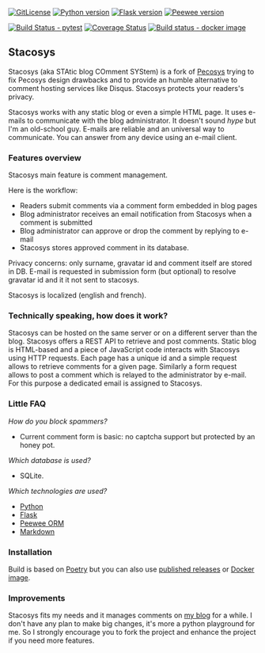 [![GitLicense](https://gitlicense.com/badge/kianby/stacosys)](https://gitlicense.com/license/kianby/stacosys)
 [![Python version](https://img.shields.io/badge/Python-3.9-blue.svg)](https://www.python.org/) [![Flask version](https://img.shields.io/badge/Flask-2.0.1-green.svg)](https://flask.palletsprojects.com) [![Peewee version](https://img.shields.io/badge/Peewee-3.14.0-green.svg)](https://docs.peewee-orm.com/)

[![Build Status - pytest](https://github.com/kianby/stacosys/workflows/pytest/badge.svg)](https://github.com/kianby/stacosys) [![Coverage Status](https://coveralls.io/repos/github/kianby/stacosys/badge.svg?branch=master)](https://coveralls.io/github/kianby/stacosys?branch=master) [![Build status - docker image](https://github.com/kianby/stacosys/workflows/docker/badge.svg)](https://hub.docker.com/r/kianby/stacosys)  

## Stacosys

Stacosys (aka STAtic blog COmment SYStem) is a fork of [Pecosys](http://github.com/kianby/pecosys) trying to fix Pecosys design drawbacks and to provide an humble alternative to comment hosting services like Disqus. Stacosys protects your readers's privacy.

Stacosys works with any static blog or even a simple HTML page. It uses e-mails to communicate with the blog administrator. It doesn't sound *hype* but I'm an old-school guy. E-mails are reliable and an universal way to communicate. You can answer from any device using an e-mail client.

###  Features overview

Stacosys main feature is comment management.

Here is the workflow:

-    Readers submit comments via a comment form embedded in blog pages
-    Blog administrator receives an email notification from Stacosys when a
     comment is submitted
-    Blog administrator can approve or drop the comment by replying to e-mail
-    Stacosys stores approved comment in its database.

Privacy concerns: only surname, gravatar id and comment itself are stored in DB. E-mail is requested in submission form (but optional) to resolve gravatar id and it it not sent to stacosys.

Stacosys is localized (english and french).

### Technically speaking, how does it work?

Stacosys can be hosted on the same server or on a different server than the blog. Stacosys offers a REST API to retrieve and post comments. Static blog is HTML-based and a piece of JavaScript code interacts with Stacosys using HTTP requests. Each page has a unique id and a simple request allows to retrieve comments for a given page. Similarly a form request allows to post a comment which is relayed to the administrator by e-mail. For this purpose a dedicated email is assigned to Stacosys.


### Little FAQ

*How do you block spammers?*

- Current comment form is basic: no captcha support but protected by an honey pot. 

*Which database is used?*

- SQLite.

*Which technologies are used?*

-    [Python](https://www.python.org)
-    [Flask](http://flask.pocoo.org)
-    [Peewee ORM](http://docs.peewee-orm.com)
-    [Markdown](http://daringfireball.net/projects/markdown)

### Installation

Build is based on [Poetry](https://python-poetry.org/) but you can also use [published releases](https://github.com/kianby/stacosys/releases) or [Docker image](https://hub.docker.com/r/kianby/stacosys).

### Improvements

Stacosys fits my needs and it manages comments on [my blog](https://blogduyax.madyanne.fr) for a while. I don't have any plan to make big changes, it's more a python playground for me. So I strongly encourage you to fork the project and enhance the project if you need more features.

